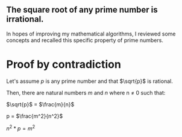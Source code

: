 ## The square root of any prime number is irrational.

In hopes of improving my mathematical algorithms, I reviewed some concepts and
recalled this specific property of prime numbers.

# Proof by contradiction

Let's assume *p* is any prime number and that $\sqrt{p}$ is rational.

Then, there are natural numbers *m* and *n* where n $\neq$ 0 such that:

$\sqrt{p}$ = $\frac{m}{n}$

p = $\frac{m^2}{n^2}$

$n^2 * p= m^2$